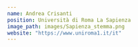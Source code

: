 ```yaml
---
name: Andrea Crisanti
position: Università di Roma La Sapienza
image_path: images/Sapienza_stemma.png
website: "https://www.uniroma1.it/it"
---
```


